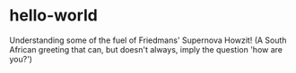 # hello-world
Understanding some of the fuel of Friedmans' Supernova
Howzit! (A South African greeting that can, but doesn't always, imply the question 'how are you?')
